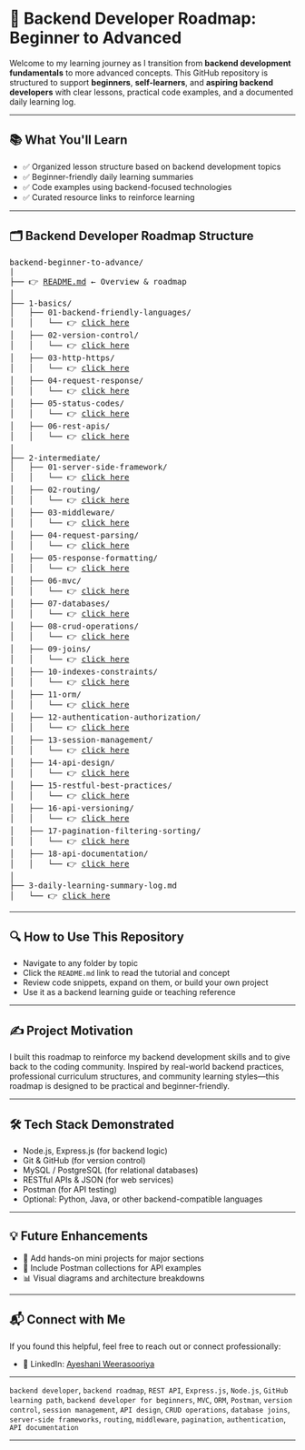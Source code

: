 # 🚀 Backend Developer Roadmap: Beginner to Advanced

Welcome to my learning journey as I transition from **backend development fundamentals** to more advanced concepts. This GitHub repository is structured to support **beginners**, **self-learners**, and **aspiring backend developers** with clear lessons, practical code examples, and a documented daily learning log.

---

## 📚 What You'll Learn

- ✅ Organized lesson structure based on backend development topics
- ✅ Beginner-friendly daily learning summaries
- ✅ Code examples using backend-focused technologies
- ✅ Curated resource links to reinforce learning

---

## 🗂️ Backend Developer Roadmap Structure

<pre style="white-space: pre-wrap;">
backend-beginner-to-advance/
|
├── 👉 <a href="./README.md">README.md</a> ← Overview & roadmap
│
├── 1-basics/
│   ├── 01-backend-friendly-languages/
│   │   └── 👉 <a href="./1 - Basics/01-Backend-Friendly-Languages/README.md">click here</a>
│   ├── 02-version-control/
│   │   └── 👉 <a href="./1 - Basics/02-Version-Control/README.md">click here</a>
│   ├── 03-http-https/
│   │   └── 👉 <a href="./1 - Basics/03-HTTP-HTTPS/README.md">click here</a>
│   ├── 04-request-response/
│   │   └── 👉 <a href="./1 - Basics/04-Request-Response/README.md">click here</a>
│   ├── 05-status-codes/
│   │   └── 👉 <a href="./1 - Basics/05-Status-codes/README.md">click here</a>
│   ├── 06-rest-apis/
│   │   └── 👉 <a href="./1 - Basics/06-Rest-API/README.md">click here</a>
│
├── 2-intermediate/
│   ├── 01-server-side-framework/
│   │   └── 👉 <a href="./2 - Intermediate/01-Server-Side-Framework/README.md">click here</a>
│   ├── 02-routing/
│   │   └── 👉 <a href="./2 - Intermediate/02-Routing/README.md">click here</a>
│   ├── 03-middleware/
│   │   └── 👉 <a href="./2 - Intermediate/03-Middleware/README.md">click here</a>
│   ├── 04-request-parsing/
│   │   └── 👉 <a href="./2 - Intermediate/04-Request-Parsing/README.md">click here</a>
│   ├── 05-response-formatting/
│   │   └── 👉 <a href="./2 - Intermediate/05-Response-formatting/README.md">click here</a>
│   ├── 06-mvc/
│   │   └── 👉 <a href="./2 - Intermediate/06-MVC/README.md">click here</a>
│   ├── 07-databases/
│   │   └── 👉 <a href="./2 - Intermediate/07-Database/README.md">click here</a>
│   ├── 08-crud-operations/
│   │   └── 👉 <a href="./2 - Intermediate/08-Crud-Operations/README.md">click here</a>
│   ├── 09-joins/
│   │   └── 👉 <a href="./2 - Intermediate/09-Joins/README.md">click here</a>
│   ├── 10-indexes-constraints/
│   │   └── 👉 <a href="./2 - Intermediate/10-Indexs-Constraints/README.md">click here</a>
│   ├── 11-orm/
│   │   └── 👉 <a href="./2 - Intermediate/11-ORM/README.md">click here</a>
│   ├── 12-authentication-authorization/
│   │   └── 👉 <a href="./2 - Intermediate/12-Authentication-Authorization/README.md">click here</a>
│   ├── 13-session-management/
│   │   └── 👉 <a href="./2 - Intermediate/13-Session-Management/README.md">click here</a>
│   ├── 14-api-design/
│   │   └── 👉 <a href="./2 - Intermediate/14-API-Design/README.md">click here</a>
│   ├── 15-restful-best-practices/
│   │   └── 👉 <a href="./2 - Intermediate/15-Restful-Best-Practices/README.md">click here</a>
│   ├── 16-api-versioning/
│   │   └── 👉 <a href="./2 - Intermediate/16-API-Versioning/README.md">click here</a>
│   ├── 17-pagination-filtering-sorting/
│   │   └── 👉 <a href="./2 - Intermediate/17-Pagination-Filtering-Sourting/README.md">click here</a>
│   ├── 18-api-documentation/
│   │   └── 👉 <a href="./2 - Intermediate/18-API-Documentation/README.md">click here</a>
│
├── 3-daily-learning-summary-log.md
│   └── 👉 <a href="./3 - Daily Learning Summaries/README.md">click here</a>
</pre>

---

## 🔍 How to Use This Repository

- Navigate to any folder by topic
- Click the `README.md` link to read the tutorial and concept
- Review code snippets, expand on them, or build your own project
- Use it as a backend learning guide or teaching reference

---

## ✍️ Project Motivation

I built this roadmap to reinforce my backend development skills and to give back to the coding community. Inspired by real-world backend practices, professional curriculum structures, and community learning styles—this roadmap is designed to be practical and beginner-friendly.

---

## 🛠️ Tech Stack Demonstrated

- Node.js, Express.js (for backend logic)
- Git & GitHub (for version control)
- MySQL / PostgreSQL (for relational databases)
- RESTful APIs & JSON (for web services)
- Postman (for API testing)
- Optional: Python, Java, or other backend-compatible languages

---

## 💡 Future Enhancements

- 🧩 Add hands-on mini projects for major sections
- 📄 Include Postman collections for API examples
- 📊 Visual diagrams and architecture breakdowns

---

## 📬 Connect with Me

If you found this helpful, feel free to reach out or connect professionally:

- 🔗 LinkedIn: [Ayeshani Weerasooriya](https://www.linkedin.com/in/ayeshani-weerasooriya/)

---

`backend developer`, `backend roadmap`, `REST API`, `Express.js`, `Node.js`, `GitHub learning path`, `backend developer for beginners`, `MVC`, `ORM`, `Postman`, `version control`, `session management`, `API design`, `CRUD operations`, `database joins`, `server-side frameworks`, `routing`, `middleware`, `pagination`, `authentication`, `API documentation`

---


